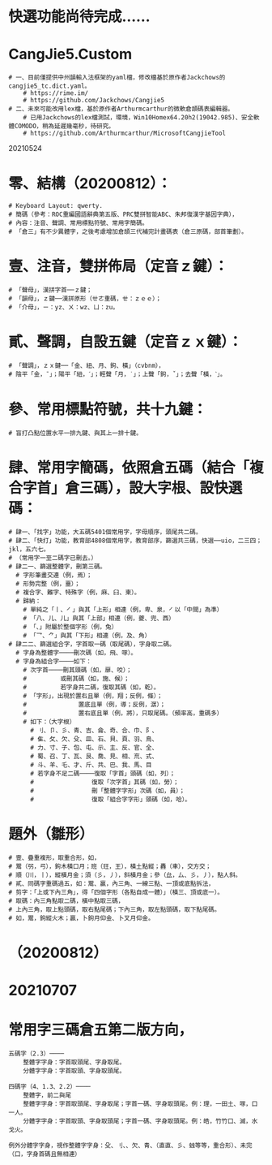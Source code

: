 # 快選功能尚待完成……
# CangJie5.Custom
	# 一、目前僅提供中州韻輸入法框架的yaml檔，修改檔基於原作者Jackchows的cangjie5_tc.dict.yaml。
		# https://rime.im/
		# https://github.com/Jackchows/Cangjie5
	# 二、未來可能改用lex檔，基於原作者Arthurmcarthur的微軟倉頡碼表編輯器。
		# 已用Jackchows的lex檔測試，環境，Win10Homex64.20h2(19042.985)、安全軟體COMODO，稍為延遲幾毫秒，待研究。
		# https://github.com/Arthurmcarthur/MicrosoftCangjieTool
20210524
	
# 零、結構（20200812）：
	# Keyboard Layout: qwerty.
	# 簡碼（參考：ROC重編國語辭典第五版、PRC雙拼智能ABC、朱邦復漢字基因字典），
	# 內容：注音、聲調、常用標點符號、常用字簡碼。
	# 「倉三」有不少異體字，之後考慮增加倉頡三代補完計畫碼表（倉三原碼，部首筆劃）。
#
# 壹、注音，雙拼佈局（定音ｚ鍵）：
	# 「聲母」，漢拼字首──ｚ鍵；
	# 「韻母」，ｚ鍵──漢拼原形（ㄝㄜ重碼，ㄝ：ｚｅｅ）；
	# 「介母」，ㄧ：yz、ㄨ：wz、ㄩ：zu。
#
# 貳、聲調，自設五鍵（定音ｚｘ鍵）：
	# 「聲調」，ｚｘ鍵──「金、紐、月、鉤、橫」（cvbnm），
	# 陰平「金，ˉ」；陽平「紐，ˊ」；輕聲「月，˙」；上聲「鉤，ˇ」；去聲「橫，ˋ」。
#
# 參、常用標點符號，共十九鍵：
	# 盲打凸點位置水平一排九鍵、與其上一排十鍵。
#
# 肆、常用字簡碼，依照倉五碼（結合「複合字首」倉三碼），設大字根、設快選碼：
	# 肆一、「找字」功能，大五碼5401個常用字，字母順序，頭尾共二碼。
	# 肆二、「快打」功能，教育部4808個常用字，教育部序，篩選共三碼，快選──uio，二三四；jkl，五六七。
	# （常用字一至二碼字已刪去。）
    # 肆二一、篩選整體字，刪第三碼。
      # 字形筆畫交連（例，焉）；
      # 形勢完整（例，噩）；
      # 複合字、難字、特殊字（例，麻、⺽、柬）。
      # 歸納：
        # 單純之「丨、㇒」與其「上形」相連（例，卑、泉，㇒以「中間」為準）
        # 「八、儿、⼉」與其「上部」相連（例，夔、兜、西）
        # 「、」附屬於整個字形（例，兔）
        # 「乛、⺈」與其「下形」相連（例，及、角）
    # 肆二二、篩選組合字，字首取一碼（取尾碼），字身取二碼。
      # 字身為整體字────刪次碼（如，飛、啄）。
      # 字身為組合字────如下：
        # 次字首────刪其頭碼（如，扉、咬）；
        # 　　　　　或刪其碼（如，施、候）；
        # 　　　　　若字身共二碼，復取其碼（如，乾）。
        # 「字形」，出現於置右且單（例，翔；反例，條）；
        # 　　　　　　　　置底且單（例，導；反例，潺）；
        # 　　　　　　　　置右底且單（例，將），只取尾碼。（頻率高，重碼多）
        # 如下：（大字根）
          # 刂、卩、彡、青、吉、侖、奇、合、巾、阝、
          # 隹、攵、欠、殳、皿、石、貝、頁、羽、鳥、
          # 力、寸、子、包、屯、示、主、反、官、全、
          # 蜀、召、丁、瓦、艮、喬、見、相、㐬、式、
          # 斗、羊、乇、才、斤、共、巴、我、馬、目
          # 若字身不足二碼────復取「字首」頭碼（如，列）；
          # 　　　　　　　　　復取「次字首」其碼（如，勞）；
          # 　　　　　　　　　刪「整體字字形」次碼（如，員）；
          # 　　　　　　　　　復取「組合字字形」頭碼（如，哈）。
#
# 題外（雛形）
	# 壹、疊重複形，取重合形，如，
    # 鬻（弜，弓），鉤木橫口月；班（玨，王），橫土點縱；轟（車），交方交；
    # 順（川，丨），縱橫月金；須（彡，丿），斜橫月金；參（厽，厶、彡，丿），點人斜。
	# 貳、同碼字重碼過五，如：鬻、贏，內三角、一線三點、一頂或底點拆法，
    # 剪字：「上或下內三角」，得「四個字形（各點自成一體）」（橫三、頂或底一）。
    # 取碼：內三角點取二碼，橫中點取三碼，
    # 上內三角，取上點頭碼，取右點尾碼；下內三角，取左點頭碼，取下點尾碼。
    # 如，鬻，鉤縱火木；贏，卜鉤月仰金、卜叉月仰金。
# （20200812）
# 20210707
# 常用字三碼倉五第二版方向，
	
	五碼字（2.3）────
		整體字字身：字首取頭尾、字身取尾。
		分體字字身：字首取頭、字身取頭尾。

	四碼字（4、1.3、2.2）────
		整體字，前二與尾
		整體字字身：字首取頭尾、字身取尾；字首一碼、字身取頭尾。例：理，一田土、啄，口一人。
		分體字字身：字首取頭、字身取頭尾；字首一碼、字身取頭尾。例：皓，竹竹口、滅，水戈火。

	例外分體字字身，視作整體字字身：殳、刂、、欠、青、（直直、彡、䖵等等，重合形）、未完
	（口，字身首碼且無相連）
